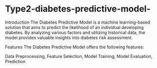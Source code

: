 # Type2-diabetes-predictive-model-

Introduction
The Diabetes Predictive Model is a machine learning-based solution that aims to predict the likelihood of an individual developing diabetes. By analyzing various factors and utilizing historical data, the model provides valuable insights into diabetes risk assessment.

Features
The Diabetes Predictive Model offers the following features:

Data Preprocessing,
Feature Selection,
Model Training,
Model Evaluation,
Prediction
